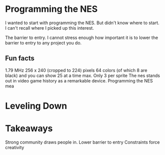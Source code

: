 # Programming the NES

I wanted to start with programming the NES. But didn't know where to start. I can't recall where I picked up this interest.

The barrier to entry. I cannot stress enough how important it is to lower the barrier to entry to any project you do.

## Fun facts
1.79 MHz
256 x 240 (cropped to 224) pixels
64 colors (of which 8 are black) and you can show 25 at a time max. Only 3 per sprite
The nes stands out in video game history as a remarkable device.
Programming the NES mea

# Leveling Down


# Takeaways
Strong community draws people in.
Lower barrier to entry
Constraints force creativity
